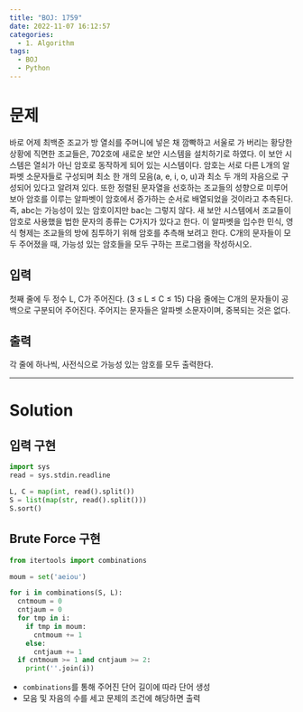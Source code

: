 ```yaml
---
title: "BOJ: 1759"
date: 2022-11-07 16:12:57
categories:
  - 1. Algorithm
tags:
  - BOJ
  - Python
---
```


# 문제

바로 어제 최백준 조교가 방 열쇠를 주머니에 넣은 채 깜빡하고 서울로 가 버리는 황당한 상황에 직면한 조교들은, 702호에 새로운 보안 시스템을 설치하기로 하였다. 이 보안 시스템은 열쇠가 아닌 암호로 동작하게 되어 있는 시스템이다.
암호는 서로 다른 L개의 알파벳 소문자들로 구성되며 최소 한 개의 모음(a, e, i, o, u)과 최소 두 개의 자음으로 구성되어 있다고 알려져 있다. 또한 정렬된 문자열을 선호하는 조교들의 성향으로 미루어 보아 암호를 이루는 알파벳이 암호에서 증가하는 순서로 배열되었을 것이라고 추측된다. 즉, abc는 가능성이 있는 암호이지만 bac는 그렇지 않다.
새 보안 시스템에서 조교들이 암호로 사용했을 법한 문자의 종류는 C가지가 있다고 한다. 이 알파벳을 입수한 민식, 영식 형제는 조교들의 방에 침투하기 위해 암호를 추측해 보려고 한다. C개의 문자들이 모두 주어졌을 때, 가능성 있는 암호들을 모두 구하는 프로그램을 작성하시오.

## 입력

첫째 줄에 두 정수 L, C가 주어진다. (3 ≤ L ≤ C ≤ 15) 다음 줄에는 C개의 문자들이 공백으로 구분되어 주어진다. 주어지는 문자들은 알파벳 소문자이며, 중복되는 것은 없다.

## 출력

각 줄에 하나씩, 사전식으로 가능성 있는 암호를 모두 출력한다.

<!-- More -->

---

# Solution

## 입력 구현

```python
import sys
read = sys.stdin.readline

L, C = map(int, read().split())
S = list(map(str, read().split()))
S.sort()
```

## Brute Force 구현

```python
from itertools import combinations

moum = set('aeiou')

for i in combinations(S, L):
  cntmoum = 0
  cntjaum = 0
  for tmp in i:
    if tmp in moum:
      cntmoum += 1
    else:
      cntjaum += 1
  if cntmoum >= 1 and cntjaum >= 2:
    print(''.join(i))
```

- `combinations`를 통해 주어진 단어 길이에 따라 단어 생성
- 모음 및 자음의 수를 세고 문제의 조건에 해당하면 출력
